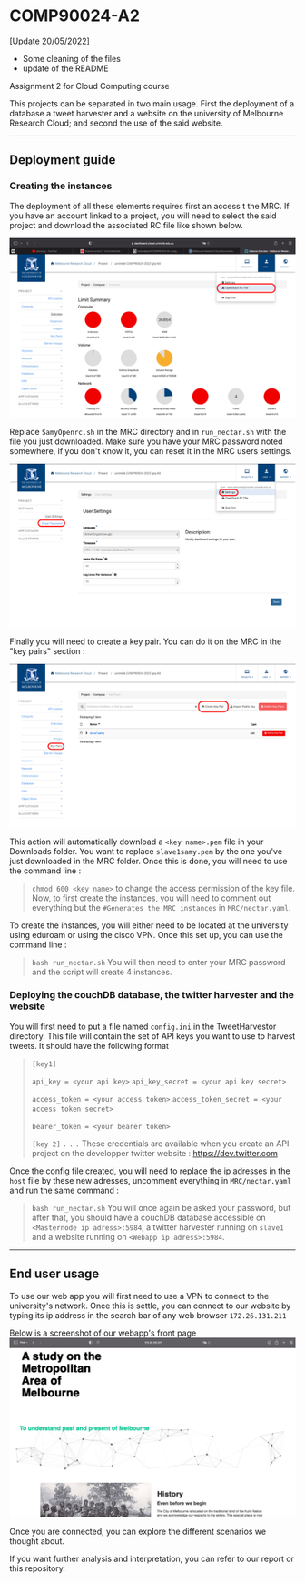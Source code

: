# COMP90024-A2
[Update 20/05/2022]
- Some cleaning of the files
- update of the README

Assignment 2 for Cloud Computing course 

This projects can be separated in two main usage. First the deployment of a database a tweet harvester and a website on the university of Melbourne Research Cloud; and second the use of the said website.

---

## Deployment guide

### Creating the instances
The deployment of all these elements requires first an access t the MRC. If you have an account linked to a project, you will need to select the said project and download the associated RC file like shown below.

![Alt text](/assets/ScreenRCfile.png)

Replace `SamyOpenrc.sh` in the MRC directory and in `run_nectar.sh` with the file you just downloaded.
Make sure you have your MRC password noted somewhere, if you don't know it, you can reset it in the MRC users settings.

![Alt text](/assets/userSettingsMRC.png)

Finally you will need to create a key pair. You can do it on the MRC in the "key pairs" section :

![Alt text](/assets/keyPairsScreen.png)

This action will automatically download a `<key name>.pem` file in your Downloads folder. You want to replace `slave1samy.pem` by the one you've just downloaded in the MRC folder. Once this is done, you will need to use the command line :
>`chmod 600 <key name>`
to change the access permission of the key file.
Now, to first create the instances, you will need to comment out everything but the `#Generates the MRC instances` in `MRC/nectar.yaml`.

To create the instances, you will either need to be located at the university using eduroam or using the cisco VPN. Once this set up, you can use the command line :

>`bash run_nectar.sh`
You will then need to enter your MRC password and the script will create 4 instances.

### Deploying the couchDB database, the twitter harvester and the website

You will first need to put a file named `config.ini` in the TweetHarvestor directory. This file will contain the set of API keys you want to use to harvest tweets. It should have the following format

>`[key1]`
>
>`api_key = <your api key>`
>`api_key_secret = <your api key secret>`
>
>`access_token = <your access token>`
>`access_token_secret = <your access token secret>`
>
>`bearer_token = <your bearer token>`
>
>`[key 2]`
>`.`
>`.`
>`.`
These credentials are available when you create an API project on the developper twitter website : https://dev.twitter.com

Once the config file created, you will need to replace the ip adresses in the `host` file by these new adresses, uncomment everything in `MRC/nectar.yaml` and run the same command :
>`bash run_nectar.sh`
You will once again be asked your password, but after that, you should have a couchDB database accessible on `<Masternode ip adress>:5984`, a twitter harvester running on `slave1` and a website running on `<Webapp ip adress>:5984`.

---

## End user usage

To use our web app you will first need to use a VPN to connect to the university's network.
Once this is settle, you can connect to our website by typing its ip address in the search bar of any web browser 
`172.26.131.211`

Below is a screenshot of our webapp's front page 
![Alt text](/assets/website.png)

Once you are connected, you can explore the different scenarios we thought about. 

If you want further analysis and interpretation, you can refer to our report or this repository.